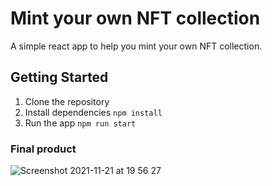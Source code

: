 # Mint your own NFT collection

A simple react app to help you mint your own NFT collection.

## Getting Started

1. Clone the repository
2. Install dependencies `npm install`
3. Run the app `npm run start`

### Final product

![Screenshot 2021-11-21 at 19 56 27](https://user-images.githubusercontent.com/22290070/142774886-e92b209d-bd9b-4e21-bb23-81a2191989eb.png)
